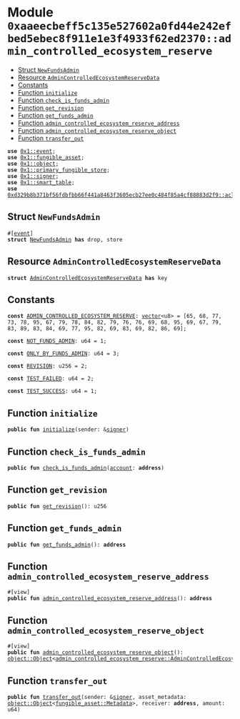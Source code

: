 
<a id="0xaaeecbeff5c135e527602a0fd44e242efbed5ebec8f911e1e3f4933f62ed2370_admin_controlled_ecosystem_reserve"></a>

# Module `0xaaeecbeff5c135e527602a0fd44e242efbed5ebec8f911e1e3f4933f62ed2370::admin_controlled_ecosystem_reserve`



-  [Struct `NewFundsAdmin`](#0xaaeecbeff5c135e527602a0fd44e242efbed5ebec8f911e1e3f4933f62ed2370_admin_controlled_ecosystem_reserve_NewFundsAdmin)
-  [Resource `AdminControlledEcosystemReserveData`](#0xaaeecbeff5c135e527602a0fd44e242efbed5ebec8f911e1e3f4933f62ed2370_admin_controlled_ecosystem_reserve_AdminControlledEcosystemReserveData)
-  [Constants](#@Constants_0)
-  [Function `initialize`](#0xaaeecbeff5c135e527602a0fd44e242efbed5ebec8f911e1e3f4933f62ed2370_admin_controlled_ecosystem_reserve_initialize)
-  [Function `check_is_funds_admin`](#0xaaeecbeff5c135e527602a0fd44e242efbed5ebec8f911e1e3f4933f62ed2370_admin_controlled_ecosystem_reserve_check_is_funds_admin)
-  [Function `get_revision`](#0xaaeecbeff5c135e527602a0fd44e242efbed5ebec8f911e1e3f4933f62ed2370_admin_controlled_ecosystem_reserve_get_revision)
-  [Function `get_funds_admin`](#0xaaeecbeff5c135e527602a0fd44e242efbed5ebec8f911e1e3f4933f62ed2370_admin_controlled_ecosystem_reserve_get_funds_admin)
-  [Function `admin_controlled_ecosystem_reserve_address`](#0xaaeecbeff5c135e527602a0fd44e242efbed5ebec8f911e1e3f4933f62ed2370_admin_controlled_ecosystem_reserve_admin_controlled_ecosystem_reserve_address)
-  [Function `admin_controlled_ecosystem_reserve_object`](#0xaaeecbeff5c135e527602a0fd44e242efbed5ebec8f911e1e3f4933f62ed2370_admin_controlled_ecosystem_reserve_admin_controlled_ecosystem_reserve_object)
-  [Function `transfer_out`](#0xaaeecbeff5c135e527602a0fd44e242efbed5ebec8f911e1e3f4933f62ed2370_admin_controlled_ecosystem_reserve_transfer_out)


<pre><code><b>use</b> <a href="">0x1::event</a>;
<b>use</b> <a href="">0x1::fungible_asset</a>;
<b>use</b> <a href="">0x1::object</a>;
<b>use</b> <a href="">0x1::primary_fungible_store</a>;
<b>use</b> <a href="">0x1::signer</a>;
<b>use</b> <a href="">0x1::smart_table</a>;
<b>use</b> <a href="../aave-acl/doc/acl_manage.md#0xd329b8b371bf56fdbfbb66f441a8463f3605ecb27ee0c484f85a4cf88883d2f9_acl_manage">0xd329b8b371bf56fdbfbb66f441a8463f3605ecb27ee0c484f85a4cf88883d2f9::acl_manage</a>;
</code></pre>



<a id="0xaaeecbeff5c135e527602a0fd44e242efbed5ebec8f911e1e3f4933f62ed2370_admin_controlled_ecosystem_reserve_NewFundsAdmin"></a>

## Struct `NewFundsAdmin`



<pre><code>#[<a href="">event</a>]
<b>struct</b> <a href="admin_controlled_ecosystem_reserve.md#0xaaeecbeff5c135e527602a0fd44e242efbed5ebec8f911e1e3f4933f62ed2370_admin_controlled_ecosystem_reserve_NewFundsAdmin">NewFundsAdmin</a> <b>has</b> drop, store
</code></pre>



<a id="0xaaeecbeff5c135e527602a0fd44e242efbed5ebec8f911e1e3f4933f62ed2370_admin_controlled_ecosystem_reserve_AdminControlledEcosystemReserveData"></a>

## Resource `AdminControlledEcosystemReserveData`



<pre><code><b>struct</b> <a href="admin_controlled_ecosystem_reserve.md#0xaaeecbeff5c135e527602a0fd44e242efbed5ebec8f911e1e3f4933f62ed2370_admin_controlled_ecosystem_reserve_AdminControlledEcosystemReserveData">AdminControlledEcosystemReserveData</a> <b>has</b> key
</code></pre>



<a id="@Constants_0"></a>

## Constants


<a id="0xaaeecbeff5c135e527602a0fd44e242efbed5ebec8f911e1e3f4933f62ed2370_admin_controlled_ecosystem_reserve_ADMIN_CONTROLLED_ECOSYSTEM_RESERVE"></a>



<pre><code><b>const</b> <a href="admin_controlled_ecosystem_reserve.md#0xaaeecbeff5c135e527602a0fd44e242efbed5ebec8f911e1e3f4933f62ed2370_admin_controlled_ecosystem_reserve_ADMIN_CONTROLLED_ECOSYSTEM_RESERVE">ADMIN_CONTROLLED_ECOSYSTEM_RESERVE</a>: <a href="">vector</a>&lt;u8&gt; = [65, 68, 77, 73, 78, 95, 67, 79, 78, 84, 82, 79, 76, 76, 69, 68, 95, 69, 67, 79, 83, 89, 83, 84, 69, 77, 95, 82, 69, 83, 69, 82, 86, 69];
</code></pre>



<a id="0xaaeecbeff5c135e527602a0fd44e242efbed5ebec8f911e1e3f4933f62ed2370_admin_controlled_ecosystem_reserve_NOT_FUNDS_ADMIN"></a>



<pre><code><b>const</b> <a href="admin_controlled_ecosystem_reserve.md#0xaaeecbeff5c135e527602a0fd44e242efbed5ebec8f911e1e3f4933f62ed2370_admin_controlled_ecosystem_reserve_NOT_FUNDS_ADMIN">NOT_FUNDS_ADMIN</a>: u64 = 1;
</code></pre>



<a id="0xaaeecbeff5c135e527602a0fd44e242efbed5ebec8f911e1e3f4933f62ed2370_admin_controlled_ecosystem_reserve_ONLY_BY_FUNDS_ADMIN"></a>



<pre><code><b>const</b> <a href="admin_controlled_ecosystem_reserve.md#0xaaeecbeff5c135e527602a0fd44e242efbed5ebec8f911e1e3f4933f62ed2370_admin_controlled_ecosystem_reserve_ONLY_BY_FUNDS_ADMIN">ONLY_BY_FUNDS_ADMIN</a>: u64 = 3;
</code></pre>



<a id="0xaaeecbeff5c135e527602a0fd44e242efbed5ebec8f911e1e3f4933f62ed2370_admin_controlled_ecosystem_reserve_REVISION"></a>



<pre><code><b>const</b> <a href="admin_controlled_ecosystem_reserve.md#0xaaeecbeff5c135e527602a0fd44e242efbed5ebec8f911e1e3f4933f62ed2370_admin_controlled_ecosystem_reserve_REVISION">REVISION</a>: u256 = 2;
</code></pre>



<a id="0xaaeecbeff5c135e527602a0fd44e242efbed5ebec8f911e1e3f4933f62ed2370_admin_controlled_ecosystem_reserve_TEST_FAILED"></a>



<pre><code><b>const</b> <a href="admin_controlled_ecosystem_reserve.md#0xaaeecbeff5c135e527602a0fd44e242efbed5ebec8f911e1e3f4933f62ed2370_admin_controlled_ecosystem_reserve_TEST_FAILED">TEST_FAILED</a>: u64 = 2;
</code></pre>



<a id="0xaaeecbeff5c135e527602a0fd44e242efbed5ebec8f911e1e3f4933f62ed2370_admin_controlled_ecosystem_reserve_TEST_SUCCESS"></a>



<pre><code><b>const</b> <a href="admin_controlled_ecosystem_reserve.md#0xaaeecbeff5c135e527602a0fd44e242efbed5ebec8f911e1e3f4933f62ed2370_admin_controlled_ecosystem_reserve_TEST_SUCCESS">TEST_SUCCESS</a>: u64 = 1;
</code></pre>



<a id="0xaaeecbeff5c135e527602a0fd44e242efbed5ebec8f911e1e3f4933f62ed2370_admin_controlled_ecosystem_reserve_initialize"></a>

## Function `initialize`



<pre><code><b>public</b> <b>fun</b> <a href="admin_controlled_ecosystem_reserve.md#0xaaeecbeff5c135e527602a0fd44e242efbed5ebec8f911e1e3f4933f62ed2370_admin_controlled_ecosystem_reserve_initialize">initialize</a>(sender: &<a href="">signer</a>)
</code></pre>



<a id="0xaaeecbeff5c135e527602a0fd44e242efbed5ebec8f911e1e3f4933f62ed2370_admin_controlled_ecosystem_reserve_check_is_funds_admin"></a>

## Function `check_is_funds_admin`



<pre><code><b>public</b> <b>fun</b> <a href="admin_controlled_ecosystem_reserve.md#0xaaeecbeff5c135e527602a0fd44e242efbed5ebec8f911e1e3f4933f62ed2370_admin_controlled_ecosystem_reserve_check_is_funds_admin">check_is_funds_admin</a>(<a href="">account</a>: <b>address</b>)
</code></pre>



<a id="0xaaeecbeff5c135e527602a0fd44e242efbed5ebec8f911e1e3f4933f62ed2370_admin_controlled_ecosystem_reserve_get_revision"></a>

## Function `get_revision`



<pre><code><b>public</b> <b>fun</b> <a href="admin_controlled_ecosystem_reserve.md#0xaaeecbeff5c135e527602a0fd44e242efbed5ebec8f911e1e3f4933f62ed2370_admin_controlled_ecosystem_reserve_get_revision">get_revision</a>(): u256
</code></pre>



<a id="0xaaeecbeff5c135e527602a0fd44e242efbed5ebec8f911e1e3f4933f62ed2370_admin_controlled_ecosystem_reserve_get_funds_admin"></a>

## Function `get_funds_admin`



<pre><code><b>public</b> <b>fun</b> <a href="admin_controlled_ecosystem_reserve.md#0xaaeecbeff5c135e527602a0fd44e242efbed5ebec8f911e1e3f4933f62ed2370_admin_controlled_ecosystem_reserve_get_funds_admin">get_funds_admin</a>(): <b>address</b>
</code></pre>



<a id="0xaaeecbeff5c135e527602a0fd44e242efbed5ebec8f911e1e3f4933f62ed2370_admin_controlled_ecosystem_reserve_admin_controlled_ecosystem_reserve_address"></a>

## Function `admin_controlled_ecosystem_reserve_address`



<pre><code>#[view]
<b>public</b> <b>fun</b> <a href="admin_controlled_ecosystem_reserve.md#0xaaeecbeff5c135e527602a0fd44e242efbed5ebec8f911e1e3f4933f62ed2370_admin_controlled_ecosystem_reserve_admin_controlled_ecosystem_reserve_address">admin_controlled_ecosystem_reserve_address</a>(): <b>address</b>
</code></pre>



<a id="0xaaeecbeff5c135e527602a0fd44e242efbed5ebec8f911e1e3f4933f62ed2370_admin_controlled_ecosystem_reserve_admin_controlled_ecosystem_reserve_object"></a>

## Function `admin_controlled_ecosystem_reserve_object`



<pre><code>#[view]
<b>public</b> <b>fun</b> <a href="admin_controlled_ecosystem_reserve.md#0xaaeecbeff5c135e527602a0fd44e242efbed5ebec8f911e1e3f4933f62ed2370_admin_controlled_ecosystem_reserve_admin_controlled_ecosystem_reserve_object">admin_controlled_ecosystem_reserve_object</a>(): <a href="_Object">object::Object</a>&lt;<a href="admin_controlled_ecosystem_reserve.md#0xaaeecbeff5c135e527602a0fd44e242efbed5ebec8f911e1e3f4933f62ed2370_admin_controlled_ecosystem_reserve_AdminControlledEcosystemReserveData">admin_controlled_ecosystem_reserve::AdminControlledEcosystemReserveData</a>&gt;
</code></pre>



<a id="0xaaeecbeff5c135e527602a0fd44e242efbed5ebec8f911e1e3f4933f62ed2370_admin_controlled_ecosystem_reserve_transfer_out"></a>

## Function `transfer_out`



<pre><code><b>public</b> <b>fun</b> <a href="admin_controlled_ecosystem_reserve.md#0xaaeecbeff5c135e527602a0fd44e242efbed5ebec8f911e1e3f4933f62ed2370_admin_controlled_ecosystem_reserve_transfer_out">transfer_out</a>(sender: &<a href="">signer</a>, asset_metadata: <a href="_Object">object::Object</a>&lt;<a href="_Metadata">fungible_asset::Metadata</a>&gt;, receiver: <b>address</b>, amount: u64)
</code></pre>

